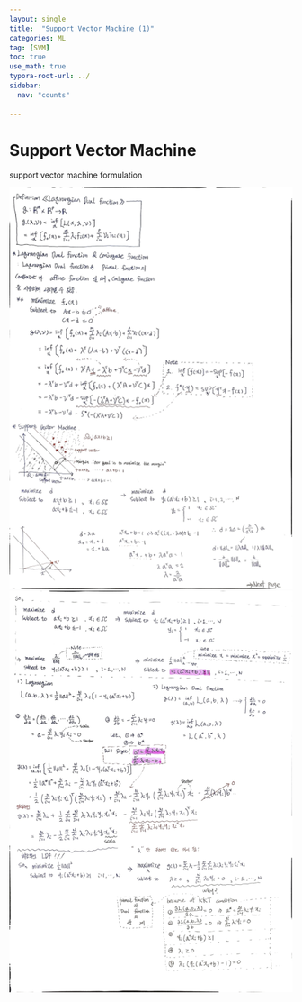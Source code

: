```yaml
---
layout: single
title:  "Support Vector Machine (1)"
categories: ML
tag: [SVM]
toc: true
use_math: true
typora-root-url: ../
sidebar:
  nav: "counts"

---
```


# Support Vector Machine

support vector machine formulation

<img src="/images/2023-09-20-Support_Vector_Machine/svm_1-5228119.jpg" alt="svm_1" />

<img src="/images/2023-09-20-Support_Vector_Machine/svm_2.jpg" alt="svm_2" />
